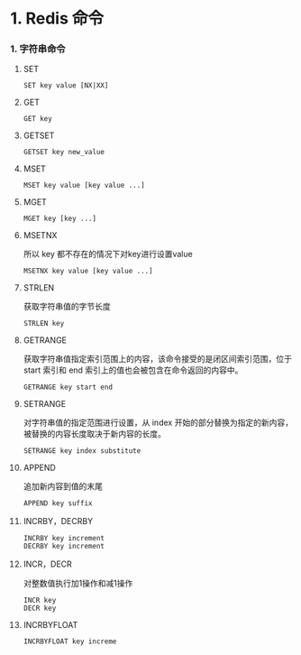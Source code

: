 # 1. Redis 命令

### 1. 字符串命令

1. SET 

    ```
    SET key value [NX|XX]
    ```

    

2. GET

    ```
    GET key
    ```

     

3. GETSET

    ```
    GETSET key new_value
    ```

     

4. MSET

    ```
    MSET key value [key value ...]
    ```

    

5. MGET

    ```
    MGET key [key ...]
    ```

     

6. MSETNX

    所以 key 都不存在的情况下对key进行设置value

    ```
    MSETNX key value [key value ...]
    ```

    

7. STRLEN

    获取字符串值的字节长度

    ```
    STRLEN key
    ```

     

8. GETRANGE

    获取字符串值指定索引范围上的内容，该命令接受的是闭区间索引范围，位于 start 索引和 end 索引上的值也会被包含在命令返回的内容中。

    ```
    GETRANGE key start end
    ```

    

9. SETRANGE

    对字符串值的指定范围进行设置，从 index 开始的部分替换为指定的新内容，被替换的内容长度取决于新内容的长度。

    ```
    SETRANGE key index substitute
    ```

    

10. APPEND

    追加新内容到值的末尾

    ```
    APPEND key suffix
    ```

11. INCRBY，DECRBY

     ```
     INCRBY key increment
     DECRBY key increment
     ```

12. INCR，DECR

     对整数值执行加1操作和减1操作

     ```
     INCR key
     DECR key
     ```

13. INCRBYFLOAT

     ```
     INCRBYFLOAT key increme
     ```

     

